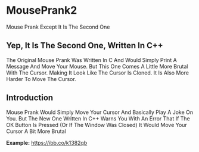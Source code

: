# MousePrank2
Mouse Prank Except It Is The Second One

## Yep, It Is The Second One, Written In C++
The Original Mouse Prank Was Written In C And Would Simply Print A Message And Move Your Mouse. But This One Comes A Little More Brutal With The Cursor. Making It Look Like The Cursor Is Cloned. It Is Also More Harder To Move The Cursor.

## Introduction
Mouse Prank Would Simply Move Your Cursor And Basically Play A Joke On You. But The New One Written In C++ Warns You With An Error That If The OK Button Is Pressed (Or If The Window Was Closed) It Would Move Your Cursor A Bit More Brutal

**Example:**
https://ibb.co/k1382qb

## 
